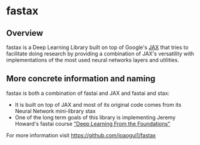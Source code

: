 # fastax
## Overview
fastax is a Deep Learning Library built on top of Google's [JAX](https://github.com/google/jax/tree/master/jax) that tries to
facilitate doing research by providing a combination of JAX's versatility with implementations of
the most used neural networks layers and utilities.

## More concrete information and naming
fastax is both a combination of fastai and JAX and fastai and stax:
* It is built on top of JAX and most of its original code comes from its Neural Network mini-library stax
* One of the long term goals of this library is implementing Jeremy Howard's fastai course ["Deep Learning From the Foundations"](https://course.fast.ai/part2)

For more information visit https://github.com/joaogui1/fastax
